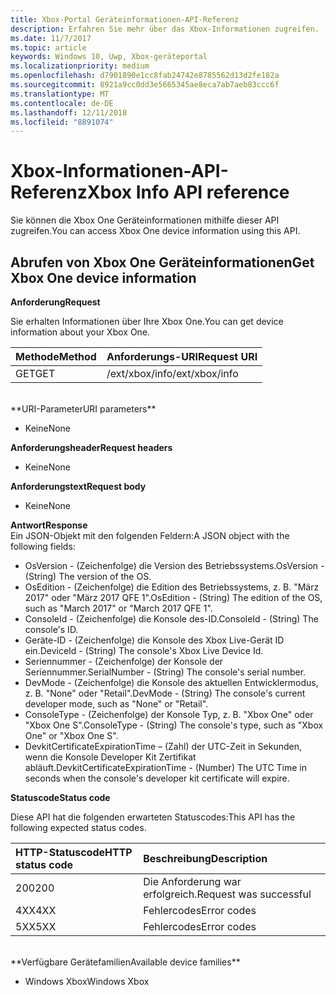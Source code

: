 ```yaml
---
title: Xbox-Portal Geräteinformationen-API-Referenz
description: Erfahren Sie mehr über das Xbox-Informationen zugreifen.
ms.date: 11/7/2017
ms.topic: article
keywords: Windows 10, Uwp, Xbox-geräteportal
ms.localizationpriority: medium
ms.openlocfilehash: d7901890e1cc8fab24742e8785562d13d2fe182a
ms.sourcegitcommit: 8921a9cc0dd3e5665345ae8eca7ab7aeb83ccc6f
ms.translationtype: MT
ms.contentlocale: de-DE
ms.lasthandoff: 12/11/2018
ms.locfileid: "8891074"
---
```

# <a name="xbox-info-api-reference"></a><span data-ttu-id="d8c1c-104">Xbox-Informationen-API-Referenz</span><span class="sxs-lookup"><span data-stu-id="d8c1c-104">Xbox Info API reference</span></span>   
<span data-ttu-id="d8c1c-105">Sie können die Xbox One Geräteinformationen mithilfe dieser API zugreifen.</span><span class="sxs-lookup"><span data-stu-id="d8c1c-105">You can access Xbox One device information using this API.</span></span>

## <a name="get-xbox-one-device-information"></a><span data-ttu-id="d8c1c-106">Abrufen von Xbox One Geräteinformationen</span><span class="sxs-lookup"><span data-stu-id="d8c1c-106">Get Xbox One device information</span></span>

**<span data-ttu-id="d8c1c-107">Anforderung</span><span class="sxs-lookup"><span data-stu-id="d8c1c-107">Request</span></span>**

<span data-ttu-id="d8c1c-108">Sie erhalten Informationen über Ihre Xbox One.</span><span class="sxs-lookup"><span data-stu-id="d8c1c-108">You can get device information about your Xbox One.</span></span>

<span data-ttu-id="d8c1c-109">Methode</span><span class="sxs-lookup"><span data-stu-id="d8c1c-109">Method</span></span>      | <span data-ttu-id="d8c1c-110">Anforderungs-URI</span><span class="sxs-lookup"><span data-stu-id="d8c1c-110">Request URI</span></span>
:------     | :-----
<span data-ttu-id="d8c1c-111">GET</span><span class="sxs-lookup"><span data-stu-id="d8c1c-111">GET</span></span> | <span data-ttu-id="d8c1c-112">/ext/xbox/info</span><span class="sxs-lookup"><span data-stu-id="d8c1c-112">/ext/xbox/info</span></span>
<br />
**<span data-ttu-id="d8c1c-113">URI-Parameter</span><span class="sxs-lookup"><span data-stu-id="d8c1c-113">URI parameters</span></span>**

- <span data-ttu-id="d8c1c-114">Keine</span><span class="sxs-lookup"><span data-stu-id="d8c1c-114">None</span></span>

**<span data-ttu-id="d8c1c-115">Anforderungsheader</span><span class="sxs-lookup"><span data-stu-id="d8c1c-115">Request headers</span></span>**

- <span data-ttu-id="d8c1c-116">Keine</span><span class="sxs-lookup"><span data-stu-id="d8c1c-116">None</span></span>

**<span data-ttu-id="d8c1c-117">Anforderungstext</span><span class="sxs-lookup"><span data-stu-id="d8c1c-117">Request body</span></span>**

- <span data-ttu-id="d8c1c-118">Keine</span><span class="sxs-lookup"><span data-stu-id="d8c1c-118">None</span></span>

**<span data-ttu-id="d8c1c-119">Antwort</span><span class="sxs-lookup"><span data-stu-id="d8c1c-119">Response</span></span>**   
<span data-ttu-id="d8c1c-120">Ein JSON-Objekt mit den folgenden Feldern:</span><span class="sxs-lookup"><span data-stu-id="d8c1c-120">A JSON object with the following fields:</span></span>

* <span data-ttu-id="d8c1c-121">OsVersion - (Zeichenfolge) die Version des Betriebssystems.</span><span class="sxs-lookup"><span data-stu-id="d8c1c-121">OsVersion - (String) The version of the OS.</span></span>
* <span data-ttu-id="d8c1c-122">OsEdition - (Zeichenfolge) die Edition des Betriebssystems, z. B. "März 2017" oder "März 2017 QFE 1".</span><span class="sxs-lookup"><span data-stu-id="d8c1c-122">OsEdition - (String) The edition of the OS, such as "March 2017" or "March 2017 QFE 1".</span></span>
* <span data-ttu-id="d8c1c-123">ConsoleId - (Zeichenfolge) die Konsole des-ID.</span><span class="sxs-lookup"><span data-stu-id="d8c1c-123">ConsoleId - (String) The console's ID.</span></span>
* <span data-ttu-id="d8c1c-124">Geräte-ID - (Zeichenfolge) die Konsole des Xbox Live-Gerät ID ein.</span><span class="sxs-lookup"><span data-stu-id="d8c1c-124">DeviceId - (String) The console's Xbox Live Device Id.</span></span>
* <span data-ttu-id="d8c1c-125">Seriennummer - (Zeichenfolge) der Konsole der Seriennummer.</span><span class="sxs-lookup"><span data-stu-id="d8c1c-125">SerialNumber - (String) The console's serial number.</span></span>
* <span data-ttu-id="d8c1c-126">DevMode - (Zeichenfolge) die Konsole des aktuellen Entwicklermodus, z. B. "None" oder "Retail".</span><span class="sxs-lookup"><span data-stu-id="d8c1c-126">DevMode - (String) The console's current developer mode, such as "None" or "Retail".</span></span>
* <span data-ttu-id="d8c1c-127">ConsoleType - (Zeichenfolge) der Konsole Typ, z. B. "Xbox One" oder "Xbox One S".</span><span class="sxs-lookup"><span data-stu-id="d8c1c-127">ConsoleType - (String) The console's type, such as "Xbox One" or "Xbox One S".</span></span>
* <span data-ttu-id="d8c1c-128">DevkitCertificateExpirationTime – (Zahl) der UTC-Zeit in Sekunden, wenn die Konsole Developer Kit Zertifikat abläuft.</span><span class="sxs-lookup"><span data-stu-id="d8c1c-128">DevkitCertificateExpirationTime - (Number) The UTC Time in seconds when the console's developer kit certificate will expire.</span></span>

**<span data-ttu-id="d8c1c-129">Statuscode</span><span class="sxs-lookup"><span data-stu-id="d8c1c-129">Status code</span></span>**

<span data-ttu-id="d8c1c-130">Diese API hat die folgenden erwarteten Statuscodes:</span><span class="sxs-lookup"><span data-stu-id="d8c1c-130">This API has the following expected status codes.</span></span>

<span data-ttu-id="d8c1c-131">HTTP-Statuscode</span><span class="sxs-lookup"><span data-stu-id="d8c1c-131">HTTP status code</span></span>      | <span data-ttu-id="d8c1c-132">Beschreibung</span><span class="sxs-lookup"><span data-stu-id="d8c1c-132">Description</span></span>
:------     | :-----
<span data-ttu-id="d8c1c-133">200</span><span class="sxs-lookup"><span data-stu-id="d8c1c-133">200</span></span> | <span data-ttu-id="d8c1c-134">Die Anforderung war erfolgreich.</span><span class="sxs-lookup"><span data-stu-id="d8c1c-134">Request was successful</span></span>
<span data-ttu-id="d8c1c-135">4XX</span><span class="sxs-lookup"><span data-stu-id="d8c1c-135">4XX</span></span> | <span data-ttu-id="d8c1c-136">Fehlercodes</span><span class="sxs-lookup"><span data-stu-id="d8c1c-136">Error codes</span></span>
<span data-ttu-id="d8c1c-137">5XX</span><span class="sxs-lookup"><span data-stu-id="d8c1c-137">5XX</span></span> | <span data-ttu-id="d8c1c-138">Fehlercodes</span><span class="sxs-lookup"><span data-stu-id="d8c1c-138">Error codes</span></span>

<br />
**<span data-ttu-id="d8c1c-139">Verfügbare Gerätefamilien</span><span class="sxs-lookup"><span data-stu-id="d8c1c-139">Available device families</span></span>**

* <span data-ttu-id="d8c1c-140">Windows Xbox</span><span class="sxs-lookup"><span data-stu-id="d8c1c-140">Windows Xbox</span></span>